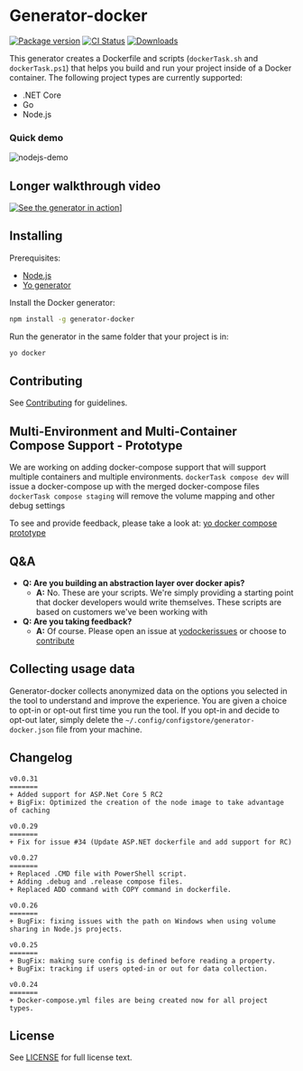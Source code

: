 # Generator-docker

[![Package version][npmVersionBadge]][npmLink]
[![CI Status][ciStatusBadge]][ciLink]
[![Downloads][npmDownloadsBadge]][npmLink]

This generator creates a Dockerfile and scripts (`dockerTask.sh` and `dockerTask.ps1`) that helps you build and run your project inside of a Docker container. The following project types are currently supported:
- .NET Core
- Go
- Node.js

### Quick demo
![nodejs-demo](images/nodejsdemo.gif)

## Longer walkthrough video
[![See the generator in action][yovideoScreenshot]][yovideo]]

## Installing

Prerequisites:
- [Node.js][nodejsSite]
- [Yo generator][yoSite]

Install the Docker generator:
```bash
npm install -g generator-docker
```

Run the generator in the same folder that your project is in:
```bash
yo docker
```

## Contributing
See [Contributing][contributingLink] for guidelines.

## Multi-Environment and Multi-Container Compose Support - Prototype
We are working on adding docker-compose support that will support multiple containers and multiple environments.
`dockerTask compose dev` will issue a docker-compose up with the merged docker-compose files
`dockerTask compose staging` will remove the volume mapping and other debug settings

To see and provide feedback, please take a look at: [yo docker compose prototype][yodockerprototype]

## Q&A
- **Q: Are you building an abstraction layer over docker apis?**
  - **A:** No. These are your scripts. We're simply providing a starting point that docker developers would write themselves. These scripts are based on customers we've been working with
- **Q: Are you taking feedback?**
  - **A:** Of course. Please open an issue at [yodockerissues] or choose to [contribute][contributingLink]

## Collecting usage data
Generator-docker collects anonymized data on the options you selected in the tool to understand and improve the experience. You are given a choice to
opt-in or opt-out first time you run the tool. If you opt-in and decide to opt-out later, simply delete the `~/.config/configstore/generator-docker.json` file from your machine.

## Changelog
```
v0.0.31
=======
+ Added support for ASP.Net Core 5 RC2
+ BigFix: Optimized the creation of the node image to take advantage of caching

v0.0.29
=======
+ Fix for issue #34 (Update ASP.NET dockerfile and add support for RC)

v0.0.27
=======
+ Replaced .CMD file with PowerShell script.
+ Adding .debug and .release compose files.
+ Replaced ADD command with COPY command in dockerfile.

v0.0.26
=======
+ BugFix: fixing issues with the path on Windows when using volume sharing in Node.js projects.

v0.0.25
=======
+ BugFix: making sure config is defined before reading a property.
+ BugFix: tracking if users opted-in or out for data collection.

v0.0.24
=======
+ Docker-compose.yml files are being created now for all project types.
```

## License
See [LICENSE][licenseLink] for full license text.

[licenseLink]:https://github.com/Microsoft/generator-docker/blob/master/LICENSE
[contributingLink]: https://github.com/Microsoft/generator-docker/blob/master/CONTRIBUTING.md
[npmLink]:https://www.npmjs.com/package/generator-docker
[npmVersionBadge]:https://img.shields.io/npm/v/generator-docker.svg
[npmDownloadsBadge]:https://img.shields.io/npm/dm/generator-docker.svg
[ciStatusBadge]:https://circleci.com/gh/Microsoft/generator-docker.svg?style=shield&circle-token=a1a705d77cd91720fdd8b021e17c41bbabc4b00d
[ciLink]: https://circleci.com/gh/Microsoft/generator-docker
[yovideo]: https://youtu.be/p1F-398z1_4
[yovideoScreenshot]: http://img.youtube.com/vi/p1F-398z1_4/0.jpg
[nodejsSite]: https://nodejs.org/en/
[yoSite]: http://yeoman.io/
[yodockerprototype]: https://github.com/SteveLasker/YoDockerComposePrototype
[yodockerissues]: https://github.com/SteveLasker/YoDockerComposePrototype/issues

